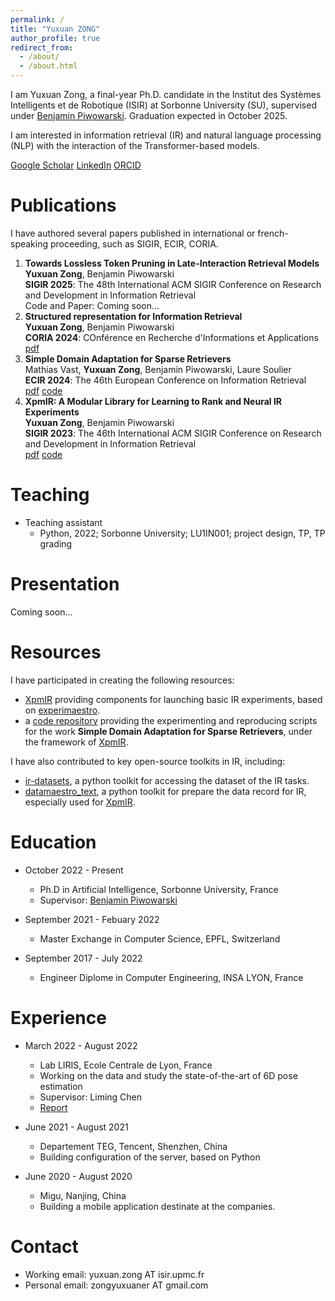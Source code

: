 ```yaml
---
permalink: /
title: "Yuxuan ZONG"
author_profile: true
redirect_from: 
  - /about/
  - /about.html
---
```


I am Yuxuan Zong, a final-year Ph.D. candidate in the Institut des Systèmes Intelligents et de Robotique (ISIR) at Sorbonne University (SU), supervised under [Benjamin Piwowarski](https://www.piwowarski.fr/). Graduation expected in October 2025. 

I am interested in information retrieval (IR) and natural language processing (NLP) with the interaction of the Transformer-based models. 

[Google Scholar](https://scholar.google.com/citations?user=c4TcAD0AAAAJ) [LinkedIn](https://www.linkedin.com/in/yuxuan-zong-943a42207/) [ORCID](https://orcid.org/my-orcid?orcid=0009-0002-0376-1369)

Publications
======

I have authored several papers published in international or french-speaking proceeding, such as SIGIR, ECIR, CORIA. 

1. **Towards Lossless Token Pruning in Late-Interaction Retrieval Models**    
   **Yuxuan Zong**, Benjamin Piwowarski   
   **SIGIR 2025**: The 48th International ACM SIGIR Conference on Research and Development in Information Retrieval     
   Code and Paper: Coming soon...     
2. **Structured representation for Information Retrieval**      
   **Yuxuan Zong**, Benjamin Piwowarski     
   **CORIA 2024**: COnférence en Recherche d'Informations et Applications     
   [pdf](https://hal.sorbonne-universite.fr/hal-04788243v1/document)      
3. **Simple Domain Adaptation for Sparse Retrievers**     
   Mathias Vast, **Yuxuan Zong**, Benjamin Piwowarski, Laure Soulier      
   **ECIR 2024**: The 46th European Conference on Information Retrieval     
   [pdf](https://arxiv.org/pdf/2401.11509v1) [code](https://git.isir.upmc.fr/mat_vast/cross_domain_adaptation)      
4. **XpmIR: A Modular Library for Learning to Rank and Neural IR Experiments**     
   **Yuxuan Zong**, Benjamin Piwowarski     
   **SIGIR 2023**: The 46th International ACM SIGIR Conference on Research and Development in Information Retrieval     
   [pdf](https://yzong12138.github.io/files/xpmir.pdf) [code](https://github.com/experimaestro/experimaestro-ir)    

Teaching
======
* Teaching assistant
  - Python, 2022; Sorbonne University; LU1IN001; project design, TP, TP grading

Presentation
======

Coming soon...

Resources
======

I have participated in creating the following resources: 
* [XpmIR](https://github.com/experimaestro/experimaestro-ir) providing components for launching basic IR experiments, based on [experimaestro](https://github.com/experimaestro/experimaestro-python).
* a [code repository](https://git.isir.upmc.fr/mat_vast/cross_domain_adaptation) providing the experimenting and reproducing scripts for the work **Simple Domain Adaptation for Sparse Retrievers**, under the framework of [XpmIR](https://github.com/experimaestro/experimaestro-ir).

I have also contributed to key open-source toolkits in IR, including: 
* [ir-datasets](https://github.com/allenai/ir_datasets/), a python toolkit for accessing the dataset of the IR tasks.
* [datamaestro_text](https://github.com/experimaestro/datamaestro_text/), a python toolkit for prepare the data record for IR, especially used for [XpmIR](https://github.com/experimaestro/experimaestro-ir).

Education
======
* October 2022 - Present
  - Ph.D in Artificial Intelligence, Sorbonne University, France
  - Supervisor: [Benjamin Piwowarski](https://www.piwowarski.fr/)

* September 2021 - Febuary 2022
  - Master Exchange in Computer Science, EPFL, Switzerland

* September 2017 - July 2022
  - Engineer Diplome in Computer Engineering, INSA LYON, France

Experience
======
* March 2022 - August 2022
  - Lab LIRIS, Ecole Centrale de Lyon, France
  - Working on the data and study the state-of-the-art of 6D pose estimation
  - Supervisor: Liming Chen
  - [Report](https://yzong12138.github.io/files/PFE_6D.pdf)

* June 2021 - August 2021
  - Departement TEG, Tencent, Shenzhen, China
  - Building configuration of the server, based on Python

* June 2020 - August 2020
  - Migu, Nanjing, China
  - Building a mobile application destinate at the companies.

Contact
=======
* Working email: yuxuan.zong AT isir.upmc.fr
* Personal email: zongyuxuaner AT gmail.com
